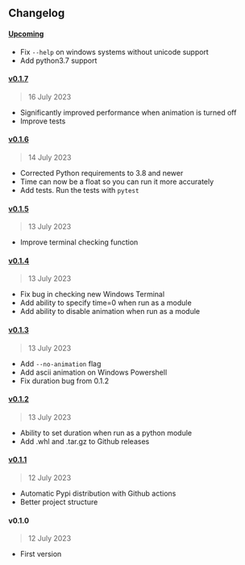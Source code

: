 
## Changelog

#### [Upcoming](https://github.com/kuvaus/coffeepy/compare/v0.1.7...HEAD)

- Fix `--help` on windows systems  without unicode support 
- Add python3.7 support

#### [v0.1.7](https://github.com/kuvaus/coffeepy/releases/tag/v0.1.7)

> 16 July 2023

- Significantly improved performance when animation is turned off
- Improve tests

#### [v0.1.6](https://github.com/kuvaus/coffeepy/releases/tag/v0.1.6)

> 14 July 2023

- Corrected Python requirements to 3.8 and newer
- Time can now be a float so you can run it more accurately
- Add tests. Run the tests with `pytest`

#### [v0.1.5](https://github.com/kuvaus/coffeepy/releases/tag/v0.1.5)

> 13 July 2023

- Improve terminal checking function

#### [v0.1.4](https://github.com/kuvaus/coffeepy/releases/tag/v0.1.4)

> 13 July 2023

- Fix bug in checking new Windows Terminal
- Add ability to specify time=0 when run as a module
- Add ability to disable animation when run as a module

#### [v0.1.3](https://github.com/kuvaus/coffeepy/releases/tag/v0.1.3)

> 13 July 2023

- Add `--no-animation` flag
- Add ascii animation on Windows Powershell
- Fix duration bug from 0.1.2

#### [v0.1.2](https://github.com/kuvaus/coffeepy/releases/tag/v0.1.2)

> 13 July 2023

- Ability to set duration when run as a python module
- Add .whl and .tar.gz to Github releases

#### [v0.1.1](https://github.com/kuvaus/coffeepy/releases/tag/v0.1.1)

> 12 July 2023

- Automatic Pypi distribution with Github actions
- Better project structure

#### v0.1.0

> 12 July 2023

- First version
